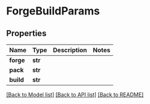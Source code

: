 # ForgeBuildParams

## Properties
Name | Type | Description | Notes
------------ | ------------- | ------------- | -------------
**forge** | **str** |  | 
**pack** | **str** |  | 
**build** | **str** |  | 

[[Back to Model list]](../README.md#documentation-for-models) [[Back to API list]](../README.md#documentation-for-api-endpoints) [[Back to README]](../README.md)


